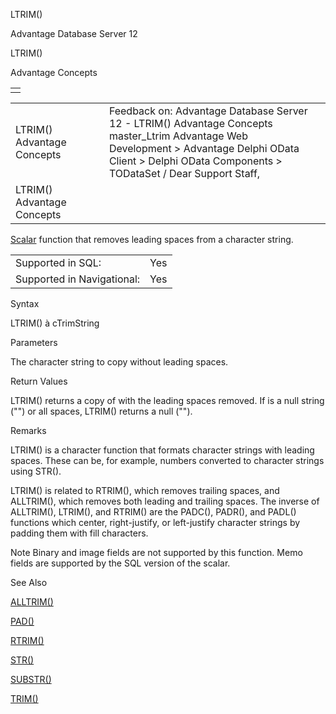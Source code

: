 LTRIM()




Advantage Database Server 12  

LTRIM()

Advantage Concepts

|  |
| --- |
|  |

|  |  |  |  |  |
| --- | --- | --- | --- | --- |
| LTRIM()  Advantage Concepts |  |  | Feedback on: Advantage Database Server 12 - LTRIM() Advantage Concepts master\_Ltrim Advantage Web Development > Advantage Delphi OData Client > Delphi OData Components > TODataSet / Dear Support Staff, |  |
| LTRIM()  Advantage Concepts |  |  |  |  |

[Scalar](master_supported_scalar_functions.htm) function that removes leading spaces from a character string.

|  |  |
| --- | --- |
| Supported in SQL: | Yes |
| Supported in Navigational: | Yes |

Syntax

LTRIM(<cString>) à cTrimString

Parameters

<cString> The character string to copy without leading spaces.

Return Values

LTRIM() returns a copy of <cString> with the leading spaces removed. If <cString> is a null string ("") or all spaces, LTRIM() returns a null ("").

Remarks

LTRIM() is a character function that formats character strings with leading spaces. These can be, for example, numbers converted to character strings using STR().

LTRIM() is related to RTRIM(), which removes trailing spaces, and ALLTRIM(), which removes both leading and trailing spaces. The inverse of ALLTRIM(), LTRIM(), and RTRIM() are the PADC(), PADR(), and PADL() functions which center, right-justify, or left-justify character strings by padding them with fill characters.

Note Binary and image fields are not supported by this function. Memo fields are supported by the SQL version of the scalar.

See Also

[ALLTRIM()](master_alltrim.htm)

[PAD()](master_pad.htm)

[RTRIM()](master_rtrim.htm)

[STR()](master_str.htm)

[SUBSTR()](master_substr.htm)

[TRIM()](master_trim.htm)